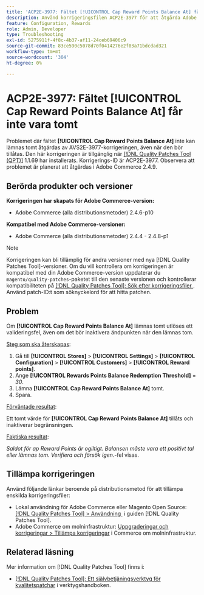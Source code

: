 ```yaml
---
title: 'ACP2E-3977: Fältet [!UICONTROL Cap Reward Points Balance At] får inte vara tomt'
description: Använd korrigeringsfilen ACP2E-3977 för att åtgärda Adobe Commerce-problemet där fältet **[!UICONTROL Cap Reward Points Balance At]** inte kunde lämnas tomt när fältet **[!UICONTROL Rewards Points Balance Redemption Threshold]** angavs, vilket orsakade ett valideringsfel.
feature: Configuration, Rewards
role: Admin, Developer
type: Troubleshooting
exl-id: 5275911f-4f8c-4b37-af11-24ceb69406c9
source-git-commit: 83ce590c5078d70f0414276e2f03a71bdcdad321
workflow-type: tm+mt
source-wordcount: '304'
ht-degree: 0%

---
```


# ACP2E-3977: Fältet **[!UICONTROL Cap Reward Points Balance At]** får inte vara tomt

Problemet där fältet **[!UICONTROL Cap Reward Points Balance At]** inte kan lämnas tomt åtgärdas av AVS2E-3977-korrigeringen, även när den bör tillåtas. Den här korrigeringen är tillgänglig när [[!DNL Quality Patches Tool (QPT)]](/help/tools/quality-patches-tool/quality-patches-tool-to-self-serve-quality-patches.md) 1.1.69 har installerats. Korrigerings-ID är ACP2E-3977. Observera att problemet är planerat att åtgärdas i Adobe Commerce 2.4.9.

## Berörda produkter och versioner

**Korrigeringen har skapats för Adobe Commerce-version:**

* Adobe Commerce (alla distributionsmetoder) 2.4.6-p10

**Kompatibel med Adobe Commerce-versioner:**

* Adobe Commerce (alla distributionsmetoder) 2.4.4 - 2.4.8-p1

>[!NOTE]
>
>Korrigeringen kan bli tillämplig för andra versioner med nya [!DNL Quality Patches Tool]-versioner. Om du vill kontrollera om korrigeringen är kompatibel med din Adobe Commerce-version uppdaterar du `magento/quality-patches`-paketet till den senaste versionen och kontrollerar kompatibiliteten på [[!DNL Quality Patches Tool]: Sök efter korrigeringsfiler &#x200B;](https://experienceleague.adobe.com/tools/commerce-quality-patches/index.html?lang=sv-SE). Använd patch-ID:t som söknyckelord för att hitta patchen.

## Problem

Om **[!UICONTROL Cap Reward Points Balance At]** lämnas tomt utlöses ett valideringsfel, även om det bör inaktivera ändpunkten när den lämnas tom.

<u>Steg som ska återskapas</u>:

1. Gå till **[!UICONTROL Stores]** > **[!UICONTROL Settings]** > **[!UICONTROL Configuration]** > **[!UICONTROL Customers]** > **[!UICONTROL Reward points]**.
1. Ange **[!UICONTROL Rewards Points Balance Redemption Threshold]** = *30*.
1. Lämna **[!UICONTROL Cap Reward Points Balance At]** tomt.
1. Spara.

<u>Förväntade resultat</u>:

Ett tomt värde för **[!UICONTROL Cap Reward Points Balance At]** tillåts och inaktiverar begränsningen.

<u>Faktiska resultat</u>:

*Saldot för ap Reward Points är ogiltigt. Balansen måste vara ett positivt tal eller lämnas tom. Verifiera och försök igen.*-fel visas.

## Tillämpa korrigeringen

Använd följande länkar beroende på distributionsmetod för att tillämpa enskilda korrigeringsfiler:

* Lokal användning för Adobe Commerce eller Magento Open Source: [[!DNL Quality Patches Tool] > Användning &#x200B;](/help/tools/quality-patches-tool/usage.md) i guiden [!DNL Quality Patches Tool].
* Adobe Commerce om molninfrastruktur: [Uppgraderingar och korrigeringar > Tillämpa korrigeringar](https://experienceleague.adobe.com/docs/commerce-cloud-service/user-guide/develop/upgrade/apply-patches.html?lang=sv-SE) i Commerce om molninfrastruktur.

## Relaterad läsning

Mer information om [!DNL Quality Patches Tool] finns i:

* [[!DNL Quality Patches Tool]: Ett självbetjäningsverktyg för kvalitetspatchar](/help/tools/quality-patches-tool/quality-patches-tool-to-self-serve-quality-patches.md) i verktygshandboken.
